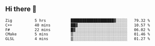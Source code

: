 ## Hi there 👋

 <!--START_SECTION:waka-->

```txt
Zig          5 hrs           ███████████████████▓░░░░░   79.32 %
C++          40 mins         ██▓░░░░░░░░░░░░░░░░░░░░░░   10.57 %
F#           22 mins         █▓░░░░░░░░░░░░░░░░░░░░░░░   06.02 %
CMake        5 mins          ▒░░░░░░░░░░░░░░░░░░░░░░░░   01.46 %
GLSL         4 mins          ▒░░░░░░░░░░░░░░░░░░░░░░░░   01.27 %
```

<!--END_SECTION:waka-->

<!--
**ValentinRapp/ValentinRapp** is a ✨ _special_ ✨ repository because its `README.md` (this file) appears on your GitHub profile.

Here are some ideas to get you started:

- 🔭 I’m currently working on ...
- 🌱 I’m currently learning ...
- 👯 I’m looking to collaborate on ...
- 🤔 I’m looking for help with ...
- 💬 Ask me about ...
- 📫 How to reach me: ...
- 😄 Pronouns: ...
- ⚡ Fun fact: ...
-->
